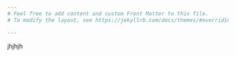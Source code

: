 ```yaml
---
# Feel free to add content and custom Front Matter to this file.
# To modify the layout, see https://jekyllrb.com/docs/themes/#overriding-theme-defaults

---
```



jhjhjh